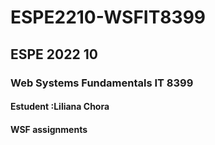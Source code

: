 # ESPE2210-WSFIT8399
## ESPE 2022 10 
### Web Systems Fundamentals  IT 8399
#### Estudent :Liliana Chora
#### WSF  assignments
